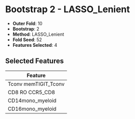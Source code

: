 # Bootstrap 2 - LASSO_Lenient

- **Outer Fold**: 10
- **Bootstrap**: 2
- **Method**: LASSO_Lenient
- **Fold Seed**: 52
- **Features Selected**: 4

## Selected Features

| Feature |
|---------|
| Tconv memTIGIT_Tconv |
| CD8 RO CCR5_CD8 |
| CD14mono_myeloid |
| CD16mono_myeloid |
